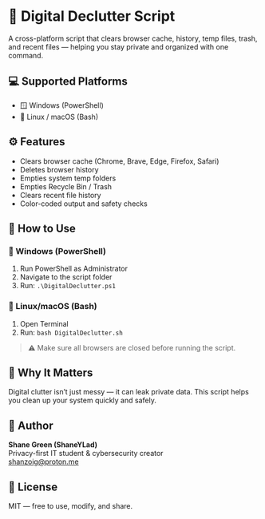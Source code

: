 # 🧹 Digital Declutter Script

A cross-platform script that clears browser cache, history, temp files, trash, and recent files — helping you stay private and organized with one command.

## 💻 Supported Platforms
- 🪟 Windows (PowerShell)
- 🐧 Linux / macOS (Bash)

## ⚙️ Features
- Clears browser cache (Chrome, Brave, Edge, Firefox, Safari)
- Deletes browser history
- Empties system temp folders
- Empties Recycle Bin / Trash
- Clears recent file history
- Color-coded output and safety checks

## 🚀 How to Use

### 🔹 Windows (PowerShell)
1. Run PowerShell as Administrator
2. Navigate to the script folder
3. Run: `.\DigitalDeclutter.ps1`

### 🔹 Linux/macOS (Bash)
1. Open Terminal
2. Run: `bash DigitalDeclutter.sh`

> ⚠️ Make sure all browsers are closed before running the script.

## 🧠 Why It Matters
Digital clutter isn’t just messy — it can leak private data. This script helps you clean up your system quickly and safely.

## 📌 Author
**Shane Green (ShaneYLad)**  
Privacy-first IT student & cybersecurity creator  
[shanzoig@proton.me](mailto:shanzoig@proton.me)

## 📜 License
MIT — free to use, modify, and share.
